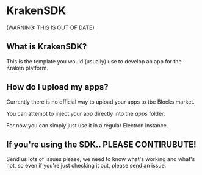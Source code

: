 # KrakenSDK
(WARNING: THIS IS OUT OF DATE)
## What is KrakenSDK?
This is the template you would (usually) use to develop an app for the Kraken platform.
## How do I upload my apps?
Currently there is no official way to upload your apps to tbe Blocks market.

You can attempt to inject your app directly into the *apps* folder.

For now you can simply just use it in a regular Electron instance.
## If you're using the SDK.. PLEASE CONTIRUBUTE!
Send us lots of issues please, we need to know what's working and what's not, so even if you're just checking it out, please send an issue.
